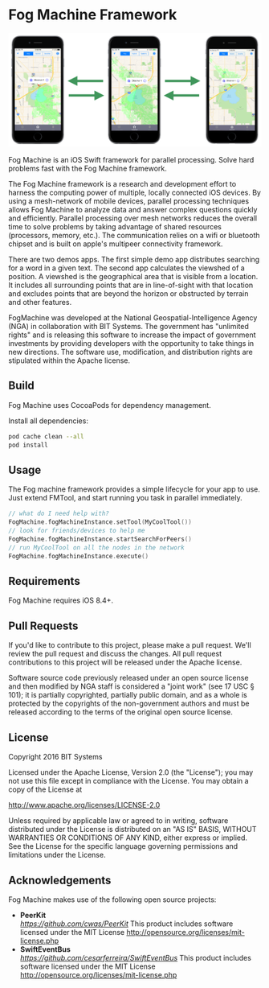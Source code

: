 # Fog Machine Framework

![viewshed on three phones](Demo/FogViewshed/Screenshots/0.png)

Fog Machine is an iOS Swift framework for parallel processing.  Solve hard problems fast with the Fog Machine framework.

The Fog Machine framework is a research and development effort to harness the computing power of multiple, locally connected iOS devices.  By using a mesh-network of mobile devices, parallel processing techniques allows Fog Machine to analyze data and answer complex questions quickly and efficiently.  Parallel processing over mesh networks reduces the overall time to solve problems by taking advantage of shared resources (processors, memory, etc.).  The communication relies on a wifi or bluetooth chipset and is built on apple's multipeer connectivity framework.

There are two demos apps.  The first simple demo app distributes searching for a word in a given text.  The second app calculates the viewshed of a position.  A viewshed is the geographical area that is visible from a location. It includes all surrounding points that are in line-of-sight with that location and excludes points that are beyond the horizon or obstructed by terrain and other features.

FogMachine was developed at the National Geospatial-Intelligence Agency (NGA) in collaboration with BIT Systems. The government has "unlimited rights" and is releasing this software to increase the impact of government investments by providing developers with the opportunity to take things in new directions. The software use, modification, and distribution rights are stipulated within the Apache license.

## Build

Fog Machine uses CocoaPods for dependency management.   

Install all dependencies:
```bash
pod cache clean --all
pod install
```

## Usage

The Fog machine framework provides a simple lifecycle for your app to use.  Just extend FMTool, and start running you task in parallel immediately.

```swift
// what do I need help with?
FogMachine.fogMachineInstance.setTool(MyCoolTool())
// look for friends/devices to help me
FogMachine.fogMachineInstance.startSearchForPeers()
// run MyCoolTool on all the nodes in the network
FogMachine.fogMachineInstance.execute()
```

## Requirements

Fog Machine requires iOS 8.4+.

## Pull Requests

If you'd like to contribute to this project, please make a pull request. We'll review the pull request and discuss the changes. All pull request contributions to this project will be released under the Apache license.

Software source code previously released under an open source license and then modified by NGA staff is considered a "joint work" (see 17 USC § 101); it is partially copyrighted, partially public domain, and as a whole is protected by the copyrights of the non-government authors and must be released according to the terms of the original open source license.

## License

Copyright 2016 BIT Systems

Licensed under the Apache License, Version 2.0 (the "License");
you may not use this file except in compliance with the License.
You may obtain a copy of the License at

http://www.apache.org/licenses/LICENSE-2.0

Unless required by applicable law or agreed to in writing, software
distributed under the License is distributed on an "AS IS" BASIS,
WITHOUT WARRANTIES OR CONDITIONS OF ANY KIND, either express or implied.
See the License for the specific language governing permissions and
limitations under the License.

## Acknowledgements

Fog Machine makes use of the following open source projects:
- **PeerKit**  
*https://github.com/cwas/PeerKit*
This product includes software licensed under the MIT License http://opensource.org/licenses/mit-license.php
- **SwiftEventBus**  
*https://github.com/cesarferreira/SwiftEventBus*
This product includes software licensed under the MIT License http://opensource.org/licenses/mit-license.php
